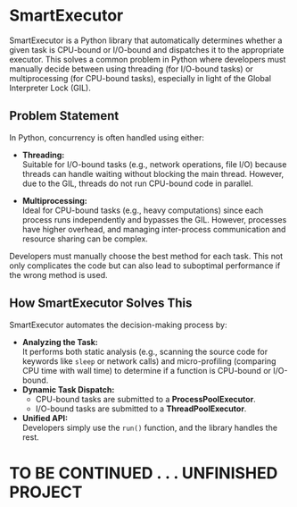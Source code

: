 # SmartExecutor

SmartExecutor is a Python library that automatically determines whether a given task is CPU-bound or I/O-bound and dispatches it to the appropriate executor. This solves a common problem in Python where developers must manually decide between using threading (for I/O-bound tasks) or multiprocessing (for CPU-bound tasks), especially in light of the Global Interpreter Lock (GIL).

## Problem Statement

In Python, concurrency is often handled using either:

- **Threading:**  
  Suitable for I/O-bound tasks (e.g., network operations, file I/O) because threads can handle waiting without blocking the main thread. However, due to the GIL, threads do not run CPU-bound code in parallel.

- **Multiprocessing:**  
  Ideal for CPU-bound tasks (e.g., heavy computations) since each process runs independently and bypasses the GIL. However, processes have higher overhead, and managing inter-process communication and resource sharing can be complex.

Developers must manually choose the best method for each task. This not only complicates the code but can also lead to suboptimal performance if the wrong method is used.

## How SmartExecutor Solves This

SmartExecutor automates the decision-making process by:
- **Analyzing the Task:**  
  It performs both static analysis (e.g., scanning the source code for keywords like `sleep` or network calls) and micro-profiling (comparing CPU time with wall time) to determine if a function is CPU-bound or I/O-bound.
- **Dynamic Task Dispatch:**  
  - CPU-bound tasks are submitted to a **ProcessPoolExecutor**.
  - I/O-bound tasks are submitted to a **ThreadPoolExecutor**.
- **Unified API:**  
  Developers simply use the `run()` function, and the library handles the rest.


# TO BE CONTINUED . . . UNFINISHED PROJECT
